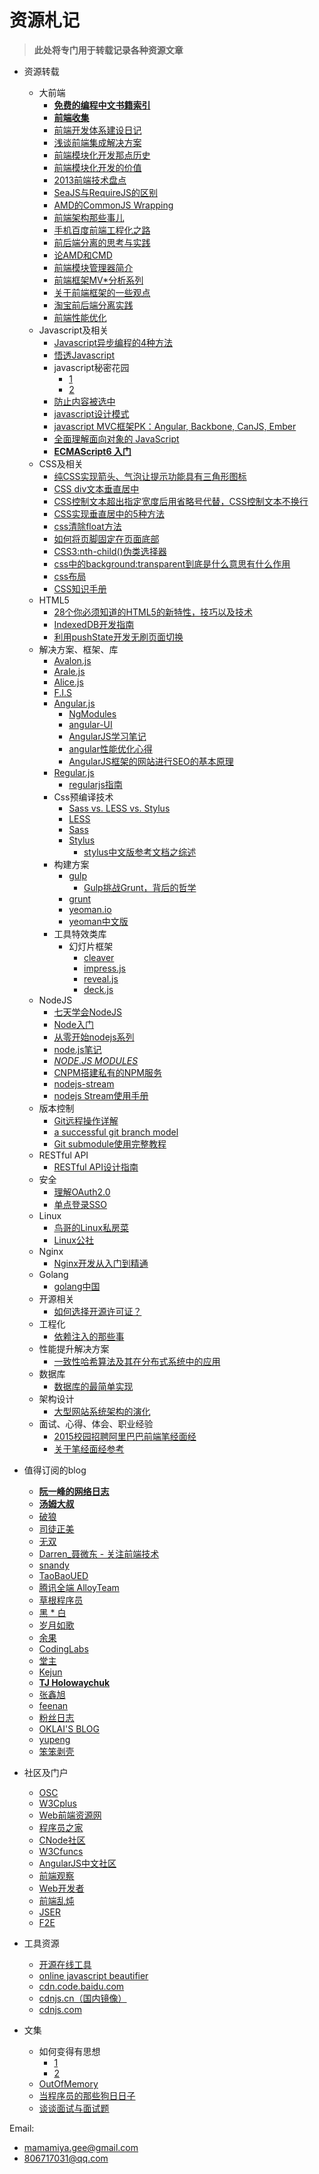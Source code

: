 # 资源札记

> **此处将专门用于转载记录各种资源文章**


- 资源转载 
    - 大前端
        - **[免费的编程中文书籍索引](https://github.com/justjavac/free-programming-books-zh_CN)**
        - **[前端收集](https://github.com/jikeytang/front-end-collect)**
        - [前端开发体系建设日记](https://github.com/fouber/blog/issues/2)
        - [浅谈前端集成解决方案](https://github.com/fouber/blog/issues/1)
        - [前端模块化开发那点历史](https://github.com/seajs/seajs/issues/588)
        - [前端模块化开发的价值](https://github.com/seajs/seajs/issues/547)
        - [2013前端技术盘点](http://cnberg.com/archive/2013-fe/)
        - [SeaJS与RequireJS的区别](https://github.com/seajs/seajs/issues/277)
        - [AMD的CommonJS Wrapping](https://www.imququ.com/post/amd-simplified-commonjs-wrapping.html)
        - [前端架构那些事儿](http://blog.xufei.gitpress.org/~posts/2014-05-20-%E5%89%8D%E7%AB%AF%E6%9E%B6%E6%9E%84%E9%82%A3%E4%BA%9B%E4%BA%8B%E5%84%BF.md)
        - [手机百度前端工程化之路](http://mweb.baidu.com/p/baidusearch-front-end-road.html)
        - [前后端分离的思考与实践](http://ued.taobao.org/blog/2014/04/full-stack-development-with-nodejs/)
        - [论AMD和CMD](http://gejiawen.github.io/2014/07/18/%E5%89%8D%E7%AB%AF%E8%A7%84%E8%8C%83/)
        - [前端模块管理器简介](http://www.ruanyifeng.com/blog/2014/09/package-management.html)
        - [前端框架MV*分析系列](http://www.cnblogs.com/aaronjs/archive/2013/06/16/3138631.html)
        - [关于前端框架的一些观点](http://www.admin10000.com/document/1686.html)
        - [淘宝前后端分离实践](http://2014.jsconf.cn/slides/herman-taobaoweb/index.html#/)
        - [前端性能优化](http://dbanotes.net/web-performance)
    - Javascript及相关
        - [Javascript异步编程的4种方法](http://www.ruanyifeng.com/blog/2012/12/asynchronous%EF%BC%BFjavascript.html)
        - [悟透Javascript](http://www.cnblogs.com/leadzen/archive/2008/02/25/1073404.html)
        - javascript秘密花园
            - [1](http://sanshi.me/articles/JavaScript-Garden-CN/html/index.html)
            - [2](http://bonsaiden.github.io/JavaScript-Garden/)
        - [防止内容被选中](http://www.cnblogs.com/rubylouvre/archive/2011/05/08/2040121.html)
        - [javascript设计模式](http://www.cnblogs.com/Darren_code/archive/2011/08/31/JavascripDesignPatterns.html)
        - [javascript MVC框架PK：Angular, Backbone, CanJS, Ember](http://www.csdn.net/article/2013-04-25/2815032-A-Comparison-of-Angular-Backbone-CanJS-and-Ember)
        - [全面理解面向对象的 JavaScript](http://www.ibm.com/developerworks/cn/web/1304_zengyz_jsoo/)
        - **[ECMAScript6 入门](http://es6.ruanyifeng.com/)**
    - CSS及相关
        - [纯CSS实现箭头、气泡让提示功能具有三角形图标](http://www.jb51.net/css/97112.html)
        - [CSS div文本垂直居中](http://blog.163.com/zhaoyanping_1125/blog/static/20132915320120574238932/)
        - [CSS控制文本超出指定宽度后用省略号代替，CSS控制文本不换行](http://blog.csdn.net/ynz1219/article/details/7413530/)
        - [CSS实现垂直居中的5种方法](http://www.qianduan.net/css-to-achieve-the-vertical-center-of-the-five-kinds-of-methods.html)
        - [css清除float方法](http://flyxiang228.iteye.com/blog/1069071)
        - [如何将页脚固定在页面底部](http://www.w3cplus.com/css/css-sticky-foot-at-bottom-of-the-page)
        - [CSS3:nth-child()伪类选择器](http://www.cnblogs.com/kiracn/archive/2009/12/17/1626742.html)
        - [css中的background:transparent到底是什么意思有什么作用](http://www.jb51.net/css/67702.html)
        - [css布局](http://www.cnblogs.com/winter-cn/archive/2013/05/11/3072929.html)
        - [CSS知识手册](https://github.com/xhinking/xhinking.github.com/issues/1)
    - HTML5
        - [28个你必须知道的HTML5的新特性，技巧以及技术](http://adamlu.com/?p=584)
        - [IndexedDB开发指南](http://www.tfan.org/using-indexeddb/)
        - [利用pushState开发无刷页面切换](http://www.cnblogs.com/flash3d/archive/2013/10/23/3384823.html)
    - 解决方案、框架、库
        - [Avalon.js](http://rubylouvre.github.io/mvvm/)
        - [Arale.js](http://aralejs.org/)
        - [Alice.js](http://aliceui.org/)
        - [F.I.S](http://fis.baidu.com)
        - [Angular.js](http://angularjs.org/)
            - [NgModules](http://ngmodules.org/)
            - [angular-UI](http://angular-ui.github.io/)
            - [AngularJS学习笔记](http://www.cnblogs.com/lcllao/archive/2012/10/18/2728787.html)
            - [angular性能优化心得](http://atian25.github.io/2014/05/09/angular-performace/)
            - [AngularJS框架的网站进行SEO的基本原理](http://angularjs.cn/A05v)
        - [Regular.js](https://github.com/regularjs)
            - [regularjs指南](http://regularjs.github.io/guide/zh/introduct/README.html)
        - Css预编译技术
            - [Sass vs. LESS vs. Stylus](http://code.tutsplus.com/tutorials/sass-vs-less-vs-stylus-a-preprocessor-shootout--net-24320)
            - [LESS](http://www.lesscss.net/)
            - [Sass](http://sass-lang.com/)
            - [Stylus](http://learnboost.github.io/stylus/)
                - [stylus中文版参考文档之综述](http://www.zhangxinxu.com/jq/stylus/)
        - 构建方案
            - [gulp](http://gulpjs.com/)
                - [Gulp挑战Grunt，背后的哲学](http://www.jianshu.com/p/3779f708f5d7/)
            - [grunt](http://gruntjs.com/)
            - [yeoman.io](http://yeoman.io/)
            - [yeoman中文版](http://yeomanjs.org/)
        - 工具特效类库
            - 幻灯片框架
                - [cleaver](https://github.com/jdan/cleaver/)
                - [impress.js](https://github.com/bartaz/impress.js)
                - [reveal.js](https://github.com/hakimel/reveal.js)
                - [deck.js](https://github.com/imakewebthings/deck.js)
    - NodeJS
        - [七天学会NodeJS](http://nqdeng.github.io/7-days-nodejs/)
        - [Node入门](http://www.nodebeginner.org/index-zh-cn.html#a-basic-http-server)
        - [从零开始nodejs系列](http://blog.fens.me/series-nodejs/)
        - [node.js笔记](http://node-js.diandian.com/)
        - *[NODE.JS MODULES](https://nodejsmodules.org/)*
        - [CNPM搭建私有的NPM服务](http://blog.fens.me/nodejs-cnpm-npm/)
        - [nodejs-stream](https://github.com/substack/stream-handbook)
        - [nodejs Stream使用手册](http://my.oschina.net/sundq/blog/192276)
    - 版本控制
        - [Git远程操作详解](http://www.ruanyifeng.com/blog/2014/06/git_remote.html)
        - [a successful git branch model](http://nvie.com/posts/a-successful-git-branching-model/)
        - [Git submodule使用完整教程](http://www.kafeitu.me/git/2012/03/27/git-submodule.html)
    - RESTful API
        - [RESTful API设计指南](http://www.ruanyifeng.com/blog/2014/05/restful_api.html)
    - 安全
        - [理解OAuth2.0](http://www.ruanyifeng.com/blog/2014/05/oauth_2_0.html)
        - [单点登录SSO](http://www.cnblogs.com/yupeng/archive/2012/05/24/2517317.html)
    - Linux
        - [鸟哥的Linux私房菜](http://linux.vbird.org/)
        - [Linux公社](http://www.linuxidc.com/)
    - Nginx
        - [Nginx开发从入门到精通](http://tengine.taobao.org/book/index.html)
    - Golang
        - [golang中国](http://golangtc.com/)
    - 开源相关
        - [如何选择开源许可证？](http://www.ruanyifeng.com/blog/2011/05/how_to_choose_free_software_licenses.html)
    - 工程化
        - [依赖注入的那些事](http://www.cnblogs.com/leoo2sk/archive/2009/06/17/di-and-ioc.html#2759603)
    - 性能提升解决方案
        - [一致性哈希算法及其在分布式系统中的应用](http://blog.codinglabs.org/articles/consistent-hashing.html)
    - 数据库
        - [数据库的最简单实现](http://www.ruanyifeng.com/blog/2014/07/database_implementation.html)
    - 架构设计
        - [大型网站系统架构的演化](http://www.cnblogs.com/leefreeman/p/3993449.html)
    - 面试、心得、体会、职业经验
        - [2015校园招聘阿里巴巴前端笔经面经](http://www.cnblogs.com/jones-c/p/3985109.html)
        - [关于笔经面经参考](http://www.cnblogs.com/jones-c/p/3993940.html)
    
- 值得订阅的blog
    - **[阮一峰的网络日志](http://www.ruanyifeng.com/home.html)**
    - **[汤姆大叔](http://www.cnblogs.com/TomXu/)**
    - [破狼](http://www.cnblogs.com/whitewolf/)
    - [司徒正美](http://www.cnblogs.com/rubylouvre/)
    - [无双](http://www.cnblogs.com/2050/)
    - [Darren_聂微东 - 关注前端技术](http://www.cnblogs.com/Darren_code/)
    - [snandy](http://www.cnblogs.com/snandy/)
    - [TaoBaoUED](http://ued.taobao.org/blog/)
    - [腾讯全端 AlloyTeam](http://www.alloyteam.com/)
    - [草根程序员](http://www.cnblogs.com/jscode/)
    - [黑 * 白](http://youngsterxyf.github.io/)
    - [岁月如歌](https://github.com/lifesinger/lifesinger.github.com/labels/blog)
    - [余果](http://yuguo.us/)
    - [CodingLabs](http://blog.codinglabs.org/)
    - [堂主](http://www.osmn00.com/)
    - [Kejun](http://hikejun.com/?from=inf&wvr=5&loc=infblog)
    - **[TJ Holowaychuk](https://medium.com/@tjholowaychuk)**
    - [张鑫旭](http://www.zhangxinxu.com/php/)
    - [feenan](http://www.cnblogs.com/xuwenmin888/)
    - [粉丝日志](http://blog.fens.me/)
    - [OKLAI'S BLOG](http://oklai.name/)
    - [yupeng](http://www.cnblogs.com/yupeng/)
    - [笨笨剥壳](http://www.benben.cc/)

- 社区及门户
    - [OSC](http://www.oschina.net/)
    - [W3Cplus](http://www.w3cplus.com/)
    - [Web前端资源网](http://www.58img.com/)
    - [程序员之家](http://www.chengxuyuans.com/)
    - [CNode社区](http://cnodejs.org/)
    - [W3Cfuncs](http://www.w3cfuns.com/)
    - [AngularJS中文社区](http://angularjs.cn/)
    - [前端观察](http://www.qianduan.net/)
    - [Web开发者](http://www.admin10000.com/)
    - [前端乱炖](http://www.html-js.com/)
    - [JSER](http://www.jser.com/)
    - [F2E](http://f2e.im/)

- 工具资源
    - [开源在线工具](http://tool.oschina.net/)
    - [online javascript beautifier](http://jsbeautifier.org/)
    - [cdn.code.baidu.com](http://cdn.code.baidu.com/)
    - [cdnjs.cn（国内镜像）](http://www.cdnjs.cn/)
    - [cdnjs.com](http://cdnjs.com/)

- 文集
    - 如何变得有思想
        - [1](http://www.ruanyifeng.com/blog/2014/05/my_blog_book.html)
        - [2](http://www.ruanyifeng.com/blog/essays/)
    - [OutOfMemory](https://gitcafe.com/Superwyh/OutOfMemory)
    - [当程序员的那些狗日日子](http://blog.csdn.net/tangtdd/article/category/806344)
    - [谈谈面试与面试题](http://www.cnblogs.com/winter-cn/archive/2013/05/11/3072926.html)


Email: 

- mamamiya.gee@gmail.com
- 806717031@qq.com
